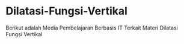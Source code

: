 # Dilatasi-Fungsi-Vertikal
Berikut adalah Media Pembelajaran Berbasis IT Terkait Materi Dilatasi Fungsi Vertikal 
